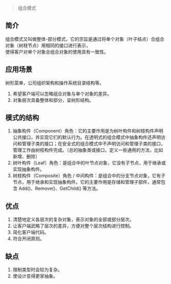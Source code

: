 > 组合模式

## 简介

组合模式又叫做整体-部分模式，它的宗旨是通过将单个对象（叶子结点）合组合对象（树枝节点）用相同的接口进行表示，    
使得客户对单个对象合组合对象的使用具有一致性。

## 应用场景 
树形菜单，公司组织架构和操作系统目录结构等。  
1. 希望客户端可以忽略组合对象与单个对象的差异。
2. 对象层次具备整体和部分，呈树形结构。

## 模式的结构

1. 抽象构件（Component）角色：它的主要作用是为树叶构件和树枝构件声明公共接口，并实现它们的默认行为。在透明式的组合模式中抽象构件还声明访问和管理子类的接口；在安全式的组合模式中不声明访问和管理子类的接口，管理工作由树枝构件完成。（总的抽象类或接口，定义一些通用的方法，比如新增、删除）
2. 树叶构件（Leaf）角色：是组合中的叶节点对象，它没有子节点，用于继承或实现抽象构件。
3. 树枝构件（Composite）角色 / 中间构件：是组合中的分支节点对象，它有子节点，用于继承和实现抽象构件。它的主要作用是存储和管理子部件，通常包含 Add()、Remove()、GetChild() 等方法。

## 优点
1. 清楚地定义各层次的复杂对象，表示对象的全部或部分层次。
2. 让客户端武略了层次的差异，方便对整个层次结构进行控制。
3. 简化客户端代码。
4. 符合开闭原则。

## 缺点
1. 限制类型时会较为复杂。
2. 使设计变得更家抽象。
